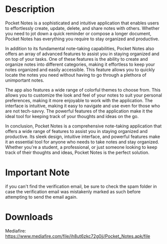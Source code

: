 # Description

Pocket Notes is a sophisticated and intuitive application that enables users to effortlessly create, update, delete, and share notes with others. Whether you need to jot down a quick reminder or compose a longer document, Pocket Notes has everything you require to stay organized and productive.

In addition to its fundamental note-taking capabilities, Pocket Notes also offers an array of advanced features to assist you in staying organized and on top of your tasks. One of these features is the ability to create and organize notes into different categories, making it effortless to keep your notes organized and easily accessible. This feature allows you to quickly locate the notes you need without having to go through a plethora of unimportant notes.

The app also features a wide range of colorful themes to choose from. This allows you to customize the look and feel of your notes to suit your personal preferences, making it more enjoyable to work with the application. The interface is intuitive, making it easy to navigate and use even for those who are not tech-savvy. The powerful features of the application make it the ideal tool for keeping track of your thoughts and ideas on the go.

In conclusion, Pocket Notes is a comprehensive note-taking application that offers a wide range of features to assist you in staying organized and productive. Its sleek design, intuitive interface, and powerful features make it an essential tool for anyone who needs to take notes and stay organized. Whether you're a student, a professional, or just someone looking to keep track of their thoughts and ideas, Pocket Notes is the perfect solution.

# Important Note
if you can't find the verification email, be sure to check the spam folder in case the verification email was mistakenly marked as such before attempting to send the email again.

# Downloads
Mediafire: https://www.mediafire.com/file/ih8ut6zkc72g0jj/Pocket_Notes.apk/file
